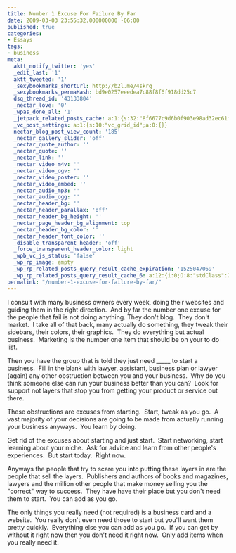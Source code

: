 ```yaml
---
title: Number 1 Excuse For Failure By Far
date: 2009-03-03 23:55:32.000000000 -06:00
published: true
categories:
- Essays
tags:
- business
meta:
  aktt_notify_twitter: 'yes'
  _edit_last: '1'
  aktt_tweeted: '1'
  _sexybookmarks_shortUrl: http://b2l.me/4skrq
  _sexybookmarks_permaHash: bd9e0257eeedea7c88f8f6f918dd25c7
  dsq_thread_id: '43133804'
  _nectar_love: '0'
  _wpas_done_all: '1'
  _jetpack_related_posts_cache: a:1:{s:32:"8f6677c9d6b0f903e98ad32ec61f8deb";a:2:{s:7:"expires";i:1471022833;s:7:"payload";a:3:{i:0;a:1:{s:2:"id";i:1185;}i:1;a:1:{s:2:"id";i:5624;}i:2;a:1:{s:2:"id";i:2051;}}}}
  _vc_post_settings: a:1:{s:10:"vc_grid_id";a:0:{}}
  nectar_blog_post_view_count: '185'
  _nectar_gallery_slider: 'off'
  _nectar_quote_author: ''
  _nectar_quote: ''
  _nectar_link: ''
  _nectar_video_m4v: ''
  _nectar_video_ogv: ''
  _nectar_video_poster: ''
  _nectar_video_embed: ''
  _nectar_audio_mp3: ''
  _nectar_audio_ogg: ''
  _nectar_header_bg: ''
  _nectar_header_parallax: 'off'
  _nectar_header_bg_height: ''
  _nectar_page_header_bg_alignment: top
  _nectar_header_bg_color: ''
  _nectar_header_font_color: ''
  _disable_transparent_header: 'off'
  _force_transparent_header_color: light
  _wpb_vc_js_status: 'false'
  _wp_rp_image: empty
  _wp_rp_related_posts_query_result_cache_expiration: '1525047069'
  _wp_rp_related_posts_query_result_cache_6: a:12:{i:0;O:8:"stdClass":2:{s:7:"post_id";s:4:"1027";s:5:"score";s:17:"90.57570734367829";}i:1;O:8:"stdClass":2:{s:7:"post_id";s:3:"664";s:5:"score";s:17:"57.23362260764775";}i:2;O:8:"stdClass":2:{s:7:"post_id";s:3:"872";s:5:"score";s:17:"54.66003872113413";}i:3;O:8:"stdClass":2:{s:7:"post_id";s:3:"713";s:5:"score";s:18:"53.547958695404844";}i:4;O:8:"stdClass":2:{s:7:"post_id";s:3:"364";s:5:"score";s:17:"50.57051073966515";}i:5;O:8:"stdClass":2:{s:7:"post_id";s:4:"1321";s:5:"score";s:17:"47.87873284667867";}i:6;O:8:"stdClass":2:{s:7:"post_id";s:3:"710";s:5:"score";s:18:"45.298431845413226";}i:7;O:8:"stdClass":2:{s:7:"post_id";s:3:"707";s:5:"score";s:17:"44.90128489093898";}i:8;O:8:"stdClass":2:{s:7:"post_id";s:3:"706";s:5:"score";s:17:"43.75894466675372";}i:9;O:8:"stdClass":2:{s:7:"post_id";s:4:"4550";s:5:"score";s:17:"43.11514460715675";}i:10;O:8:"stdClass":2:{s:7:"post_id";s:4:"4546";s:5:"score";s:18:"42.717997652682506";}i:11;O:8:"stdClass":2:{s:7:"post_id";s:4:"2774";s:5:"score";s:18:"42.717997652682506";}}
permalink: "/number-1-excuse-for-failure-by-far/"
---
```

I consult with many business owners every week, doing their websites and guiding them in the right direction.  And by far the number one excuse for the people that fail is not doing anything. They don't blog.  They don't market.  I take all of that back, many actually do something, they tweak their sidebars, their colors, their graphics.  They do everything but actual business.  Marketing is the number one item that should be on your to do list.

Then you have the group that is told they just need _____ to start a business.  Fill in the blank with lawyer, assistant, business plan or lawyer (again) any other obstruction between you and your business.  Why do you think someone else can run your business better than you can?  Look for support not layers that stop you from getting your product or service out there.

These obstructions are excuses from starting.  Start, tweak as you go.  A vast majority of your decisions are going to be made from actually running your business anyways.  You learn by doing.

Get rid of the excuses about starting and just start.  Start networking, start learning about your niche.  Ask for advice and learn from other people's experiences.  But start today.  Right now.

Anyways the people that try to scare you into putting these layers in are the people that sell the layers.  Publishers and authors of books and magazines, lawyers and the million other people that make money selling you the "correct" way to success.  They have have their place but you don't need them to start.  You can add as you go.

The only things you really need (not required) is a business card and a website.  You really don't even need those to start but you'll want them pretty quickly.  Everything else you can add as you go.  If you can get by without it right now then you don't need it right now.  Only add items when you really need it.
